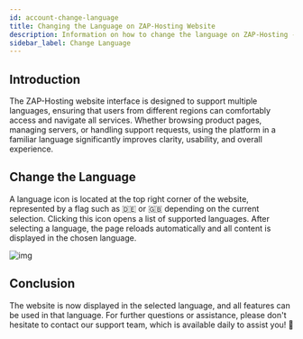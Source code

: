 ```yaml
---
id: account-change-language
title: Changing the Language on ZAP-Hosting Website
description: Information on how to change the language on ZAP-Hosting - ZAP-Hosting documentation
sidebar_label: Change Language
---
```


## Introduction

The ZAP-Hosting website interface is designed to support multiple languages, ensuring that users from different regions can comfortably access and navigate all services. Whether browsing product pages, managing servers, or handling support requests, using the platform in a familiar language significantly improves clarity, usability, and overall experience.


## Change the Language

A language icon is located at the top right corner of the website, represented by a flag such as 🇩🇪 or 🇬🇧 depending on the current selection. Clicking this icon opens a list of supported languages. After selecting a language, the page reloads automatically and all content is displayed in the chosen language.

![img](https://screensaver01.zap-hosting.com/index.php/s/qDXTkxSzCEsP2HW/preview)

## Conclusion

The website is now displayed in the selected language, and all features can be used in that language. For further questions or assistance, please don't hesitate to contact our support team, which is available daily to assist you! 🙂